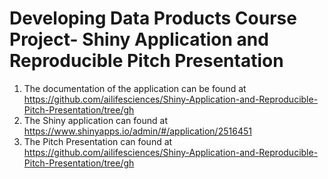 # Developing Data Products Course Project-  Shiny Application and Reproducible Pitch Presentation

1. The documentation of the application can be found at https://github.com/ailifesciences/Shiny-Application-and-Reproducible-Pitch-Presentation/tree/gh
2. The  Shiny application can found at https://www.shinyapps.io/admin/#/application/2516451
3. The Pitch Presentation can found at https://github.com/ailifesciences/Shiny-Application-and-Reproducible-Pitch-Presentation/tree/gh
